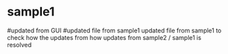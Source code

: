 # sample1
#updated from GUI
#updated file from sample1
updated file from sample1 to check how the updates from how updates from sample2 / sample1 is resolved
